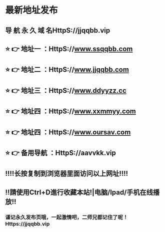 #  最新地址发布 
## 导 航 永 久 域 名HttpS://jjqqbb.vip
## ⭐️ 👉 地址一 ：HttpS://www.ssqqbb.com
## ⭐️ 👉 地址二 ：HttpS://www.jjqqbb.com
## ⭐️ 👉 地址三 ：HttpS://www.ddyyzz.cc
## ⭐️ 👉 地址四 ：HttpS://www.xxmmyy.com
## ⭐️ 👉 地址四 ：HttpS://www.oursav.com
## ⭐️ 👉 备用导航 ：HttpS://aavvkk.vip
## ‼️‼️长按复制到浏览器里面访问以上网址‼️‼️
## ‼️請使用Ctrl+D進行收藏本站!|电脑/Ipad/手机在线播放‼️
### 谨记永久发布页哦，一起激情吧，二师兄都记住了呢！Https://jjqqbb.vip

